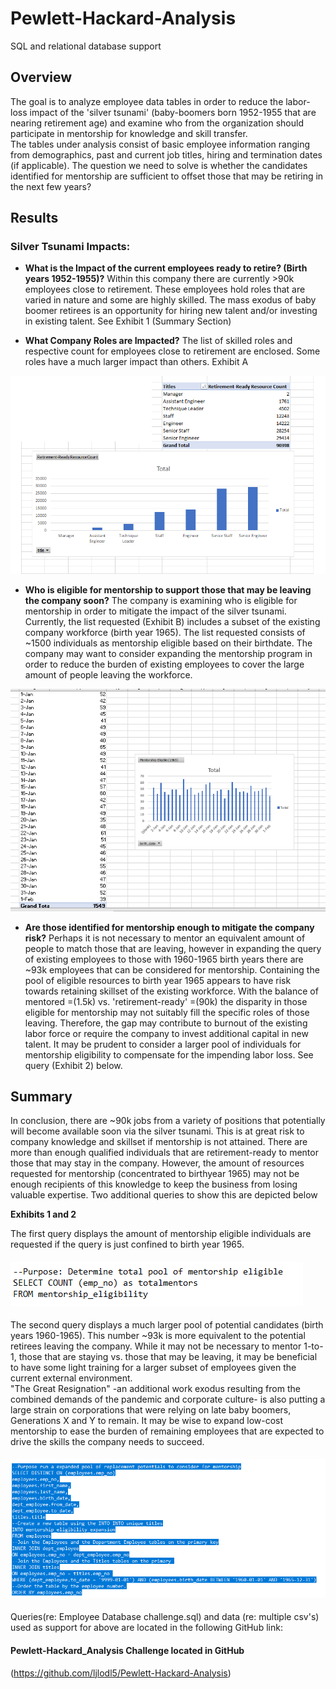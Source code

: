 # Pewlett-Hackard-Analysis
SQL and relational database support 

## **Overview**
The goal is to analyze employee data tables in order to reduce the labor-loss impact of the 'silver tsunami' (baby-boomers born 1952-1955 that are nearing retirement age) and examine who from the organization should participate in mentorship for knowledge and skill transfer.  
The tables under analysis consist of basic employee information ranging from demographics, past and current job titles, hiring and termination dates (if applicable). The question we need to solve is whether the candidates identified for mentorship are sufficient to 
offset those that may be retiring in the next few years?        

## **Results**

### **Silver Tsunami Impacts**: 

* **What is the Impact of the current employees ready to retire? (Birth years 1952-1955)?**
Within this company there are currently >90k employees close to retirement. These employees hold roles that are varied in nature and some are highly skilled. 
The mass exodus of baby boomer retirees is an opportunity for hiring new talent and/or investing in existing talent. See Exhibit 1 (Summary Section)
  

* **What Company Roles are Impacted?**
The list of skilled roles and respective count for employees close to retirement are enclosed. Some roles have a much larger impact than others. 
Exhibit A

![Exhibit A](https://github.com/ljlodl5/Pewlett-Hackard-Analysis/blob/main/Queries/Data/Total%20Retirement%20Ready%20by%20Job%20Title%20.png)


* **Who is eligible for mentorship to support those that may be leaving the company soon?**
The company is examining who is eligible for mentorship in order to mitigate the impact of the silver tsunami. Currently, the list requested (Exhibit B) includes a subset of the existing company workforce (birth year 1965).
The list requested consists of ~1500 individuals as mentorship eligible based on their birthdate. The company may want to consider expanding the mentorship program in order to reduce the burden of existing employees to cover the large amount of people leaving the workforce.

![Exhibit B](https://github.com/ljlodl5/Pewlett-Hackard-Analysis/blob/main/Queries/Data/Mentor%20Eligible%201965.png)


* **Are those identified for mentorship enough to mitigate the company risk?**
Perhaps it is not necessary to mentor an equivalent amount of people to match those that are leaving, however in expanding the query of existing employees to those with 1960-1965 birth years there are ~93k employees that can be considered for mentorship. 
Containing the pool of eligible resources to birth year 1965 appears to have risk towards retaining skillset of the existing workforce. With the balance of mentored =(1.5k) vs. 'retirement-ready' =(90k) the disparity in those eligible for mentorship may not suitably fill the specific roles of those leaving. 
Therefore, the gap may contribute to burnout of the existing labor force or require the company to invest additional capital in new talent. It may be prudent to consider a larger pool of individuals for mentorship eligibility to compensate for the impending labor loss. See query (Exhibit 2) below.   

 
## **Summary**

In conclusion, there are ~90k jobs from a variety of positions that potentially will become available soon via the silver tsunami. This is at great risk to company knowledge and skillset if mentorship is not attained.
There are more than enough qualified individuals that are retirement-ready to mentor those that may stay in the company. However, the amount of resources requested for mentorship (concentrated to birthyear 1965) may not be enough recipients of this knowledge to keep 
the business from losing valuable expertise. Two additional queries to show this are depicted below 

**Exhibits 1 and 2**


The first query displays the amount of mentorship eligible individuals are requested if the query is just confined to birth year 1965. 
#### ![Exhibit 1](https://github.com/ljlodl5/Pewlett-Hackard-Analysis/blob/main/Queries/Data/Total%20Mentorship%20Eligibilty%20(1965%20only)%20.png)


The second query displays a much larger pool of potential candidates (birth years 1960-1965). This number ~93k is more equivalent to the potential retirees leaving the company. 
While it may not be necessary to mentor 1-to-1, those that are staying vs. those that may be leaving, it may be beneficial to have some light training for a larger subset of employees given the current external environment.  
"The Great Resignation" -an additional work exodus resulting from the combined demands of the pandemic and corporate culture- is also putting a large strain on corporations that were relying on late baby boomers, Generations X and Y to remain. 
It may be wise to expand low-cost mentorship to ease the burden of remaining employees that are expected to drive the skills the company needs to succeed. 

#### ![Exhibit 2](https://github.com/ljlodl5/Pewlett-Hackard-Analysis/blob/main/Queries/Data/Total%20Mentorship%20Eligibilty%20Table%20with%20roles%20and%20names%20(1960-1965)%20.png)

Queries(re: Employee Database challenge.sql) and data (re: multiple csv's) used as support for above are located in the following GitHub link:

#### Pewlett-Hackard_Analysis Challenge located in GitHub
(https://github.com/ljlodl5/Pewlett-Hackard-Analysis)